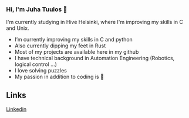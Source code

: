 ### Hi, I'm Juha Tuulos 👋

I'm currently studying in Hive Helsinki, where I'm improving my skills in C and Unix.

-  I’m currently improving my skills in C and python
-  Also currently dipping my feet in Rust
-  Most of my projects are available here in my github
-  I have technical background in Automation Engineering (Robotics, logical control ...)
-  I love solving puzzles
-  My passion in addition to coding is 🍕

## Links
[Linkedin](https://www.linkedin.com/in/juha-heiskanen/)
